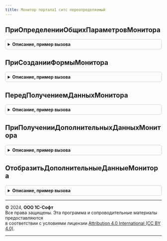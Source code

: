 ```yaml
---
title: Монитор портала1 ситс переопределяемый
---
```



## ПриОпределенииОбщихПараметровМонитора
<details style="margin: 1em 0; padding: 0.5em; border: 1px solid #ccc; border-radius: 6px;">

<summary style="font-weight: bold; cursor: pointer;">Описание, пример вызова</summary>

```bsl

// Определяет общие параметры функциональности Монитора Портала 1С:ИТС.
//
// Параметры:
//	ПараметрыМонитора - Структура - общие параметры Монитора:
//		* ИспользоватьОтображениеПриНачалеРаботы - Булево - управляет использованием
//			отображения Монитора при начале работы программы. Истина - использовать,
//			Ложь - не использовать. Значение по умолчанию - Истина;
//
//@skip-warning
Процедура ПриОпределенииОбщихПараметровМонитора(ПараметрыМонитора) Экспорт
```

Пример вызова
```bsl
МониторПортала1СИТСПереопределяемый.ПриОпределенииОбщихПараметровМонитора(ПараметрыМонитора) 
```
</details>

## ПриСозданииФормыМонитора
<details style="margin: 1em 0; padding: 0.5em; border: 1px solid #ccc; border-radius: 6px;">

<summary style="font-weight: bold; cursor: pointer;">Описание, пример вызова</summary>

```bsl

// Вызывается при создании формы Монитора Портала 1С:ИТС.
// Используется для создания собственных реквизитов и элементов формы.
//
// Параметры:
//	Форма - ФормаКлиентскогоПриложения - форма Монитора. В форме доступны для использования:
//		- реквизит ДополнительныеПараметры с типом Произвольный - реквизит может
//			быть использован для хранения собственных параметров в контексте формы
//			без необходимости реализации отдельных реквизитов;
//		- метод "Подключаемый_ОбработатьКоманду" - процедура-обработчик,
//			которую необходимо назначать при добавлении новых команд формы Монитора
//			в качестве значения свойства Действие объекта КомандаФормы. Обработка
//			действия реализуется в методе
//			МониторПортала1СИТСКлиентПереопределяемый.ОбработатьКомандуВФормеМонитора();
//		- метод "Подключаемый_ДекорацияНажатие" - процедура-обработчик, которую
//			необходимо назначать при добавлении новых декораций формы в качестве значения
//			параметра Действие при вызове метода УстановитьДействие("Нажатие", <Действие>)
//			объекта ДекорацияФормы. Обработка действия выполняется в методе
//			МониторПортала1СИТСКлиентПереопределяемый.ПриНажатииДекорацииВФормеМонитора();
//		- метод "Подключаемый_ОбработатьНавигационнуюСсылку" - процедура-обработчик, которую
//			необходимо назначать при добавлении новых декораций формы в качестве значения
//			параметра Действие при вызове метода УстановитьДействие("ОбработкаНавигационнойСсылки", <Действие>)
//			объекта ДекорацияФормы. Обработка действия выполняется в методе
//			МониторПортала1СИТСКлиентПереопределяемый.ОбработатьНавигационнуюСсылкуВФормеМонитора();
//		- метод "Подключаемый_ОбработатьОжидание" - процедура-обработчик, которую необходимо использовать
//			для реализации собственного обработчика ожидания посредством вызова метода
//			ПодключитьОбработчикОжидания("Подключаемый_ОбработатьОжидание", <Интервал>, <Однократно>) формы
//			Монитора. Тело обработчика реализуется в методе
//			МониторПортала1СИТСКлиентПереопределяемый.ПриВыполненииОбработчикаОжиданияВФормеМонитора();
//		- группа формы Элементы.ГруппаСодержимое - все новые элементы формы необходимо размещать
//			внутри данной группы перед/после элементов:
//			- Элементы.ГруппаВыполнениеУсловийСопровождения;
//			- Элементы.ГруппаСервисы1С;
//			- Элементы.ГруппаОбновлениеПрограммы;
//			- Элементы.ГруппаСмТакже;
//	ПараметрыСоздания - Структура - параметры создания формы Монитора:
//		* СсылкиСмТакже - ТаблицаЗначений - список ссылок, отображаемых в разделе "См. также".
//		Колонки:
//			** Ссылка - Строка - ссылка для перехода. Ссылки, отличающиеся от шаблонов "http://*",
//				"https://*", "mailto:*" передаются для обработки в метод
//				МониторПортала1СИТСКлиентПереопределяемый.ОбработатьНавигационнуюСсылкуВФормеМонитора();
//			** Заголовок - Строка - заголовок ссылки;
//			** Колонка - Число - номер колонки, в которой должна быть отображена ссылка.
//				Допустимые значения: 1 - левая колонка, 2 - правая колонка;
//				Значение по умолчанию - 1.
//
//@skip-warning
Процедура ПриСозданииФормыМонитора(Форма, ПараметрыСоздания) Экспорт
```

Пример вызова
```bsl
МониторПортала1СИТСПереопределяемый.ПриСозданииФормыМонитора(Форма, ПараметрыСоздания) 
```
</details>

## ПередПолучениемДанныхМонитора
<details style="margin: 1em 0; padding: 0.5em; border: 1px solid #ccc; border-radius: 6px;">

<summary style="font-weight: bold; cursor: pointer;">Описание, пример вызова</summary>

```bsl

// Вызывается перед началом получения данных в форме Монитора в контексте сервера.
// Описание формы Монитора см. в методе ПриСозданииФормыМонитора, параметр Форма.
//
// Параметры:
//	Форма - ФормаКлиентскогоПриложения - форма Монитора;
//	ПараметрыПолученияДополнительныхДанных - Произвольный - в параметре возвращаются
//		параметры получения дополнительных данных для обработке в методе
//		ПриПолученииДополнительныхДанныхМонитора();
//		Может быть использовано для исключения повторного получения
//		полученных ранее данных.
//
//@skip-warning
Процедура ПередПолучениемДанныхМонитора(Форма, ПараметрыПолученияДополнительныхДанных) Экспорт
```

Пример вызова
```bsl
МониторПортала1СИТСПереопределяемый.ПередПолучениемДанныхМонитора(Форма, ПараметрыПолученияДополнительныхДанных) 
```
</details>

## ПриПолученииДополнительныхДанныхМонитора
<details style="margin: 1em 0; padding: 0.5em; border: 1px solid #ccc; border-radius: 6px;">

<summary style="font-weight: bold; cursor: pointer;">Описание, пример вызова</summary>

```bsl

// Вызывается при получении данных Монитора Портала 1С:ИТС для получения дополнительных
// данных Монитора, которые могут быть обработаны в методе ОтобразитьДополнительныеДанныеМонитора().
// Метод вызывается в фоновом задании, результаты возвращаются в форму Монитора через временное
// хранилище (должны быть доступны для помещения во временное хранилище).
// Описание формы Монитора см. в методе ПриСозданииФормыМонитора().
//
// Параметры:
//	ДополнительныеДанные - Произвольный - в параметре возвращаются данные для
//		отображения в форме Монитора;
//	ПараметрыПолученияДополнительныхДанных - Произвольный - параметры получения дополнительных данных,
//		полученные в методе ПриОпределенииПараметровПолученияДополнительныхДанныхМонитора();
//
//@skip-warning
Процедура ПриПолученииДополнительныхДанныхМонитора(ДополнительныеДанные, ПараметрыПолученияДополнительныхДанных) Экспорт
```

Пример вызова
```bsl
МониторПортала1СИТСПереопределяемый.ПриПолученииДополнительныхДанныхМонитора(ДополнительныеДанные, ПараметрыПолученияДополнительныхДанных) 
```
</details>

## ОтобразитьДополнительныеДанныеМонитора
<details style="margin: 1em 0; padding: 0.5em; border: 1px solid #ccc; border-radius: 6px;">

<summary style="font-weight: bold; cursor: pointer;">Описание, пример вызова</summary>

```bsl

// Вызывается для отображения дополнительных данных Монитора, полученных в методе
// ПриПолученииДополнительныхДанныхМонитора().
// Описание формы Монитора см. в методе ПриСозданииФормыМонитора, параметр Форма.
//
// Параметры:
//	Форма - ФормаКлиентскогоПриложения - форма Монитора;
//	ДополнительныеДанные - Произвольный - дополнительные данные, полученные в методе
//		ПриПолученииДополнительныхДанныхМонитора().
//
//@skip-warning
Процедура ОтобразитьДополнительныеДанныеМонитора(Форма, ДополнительныеДанные) Экспорт
```

Пример вызова
```bsl
МониторПортала1СИТСПереопределяемый.ОтобразитьДополнительныеДанныеМонитора(Форма, ДополнительныеДанные) 
```
</details>

---

© 2024, **ООО 1С-Софт**  
Все права защищены. Эта программа и сопроводительные материалы предоставляются  
в соответствии с условиями лицензии [Attribution 4.0 International (CC BY 4.0)](https://creativecommons.org/licenses/by/4.0/legalcode).

---
